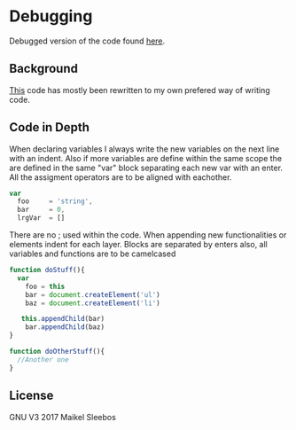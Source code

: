 # Debugging
Debugged version of the code found [here](https://github.com/cmda-tt/course-17-18/blob/master/class-2.md#style).
## Background
[This](https://github.com/cmda-tt/course-17-18/blob/master/class-2.md#style) code has mostly been rewritten to my own prefered way of writing code.
## Code in Depth
When declaring variables I always write the new variables on the next line with an indent. Also if more variables are define within the same scope the are defined in the same "var" block separating each new var with an enter. All the assigment operators are to be aligned with eachother.
```Javascript
var
  foo     = 'string',
  bar     = 0,
  lrgVar  = []
```

There are no ; used within the code.
When appending new functionalities or elements indent for each layer. Blocks are separated by enters also, all variables and functions are to be camelcased
```Javascript
function doStuff(){
  var
    foo = this
    bar = document.createElement('ul')
    baz = document.createElement('li')

   this.appendChild(bar)
    bar.appendChild(baz)
}

function doOtherStuff(){
  //Another one
}
```
## License
GNU V3 2017 Maikel Sleebos
